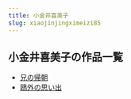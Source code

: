 ```yaml
---
title: 小金井喜美子
slug: xiaojinjingximeizi85
---
```


## 小金井喜美子の作品一覧

- [兄の帰朝](xiongnoguizhao0f)
- [鴎外の思い出](ouwainosiichu77)
